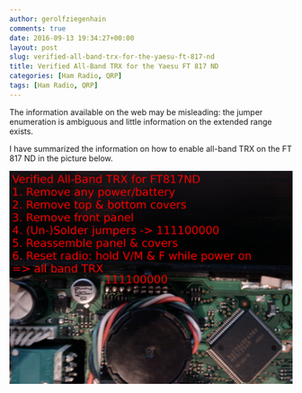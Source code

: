 ```yaml
---
author: gerolfziegenhain
comments: true
date: 2016-09-13 19:34:27+00:00
layout: post
slug: verified-all-band-trx-for-the-yaesu-ft-817-nd
title: Verified All-Band TRX for the Yaesu FT 817 ND
categories: [Ham Radio, QRP]
tags: [Ham Radio, QRP]
---
```


The information available on the web may be misleading: the jumper enumeration is ambiguous and little information on the extended range exists.

I have summarized the information on how to enable all-band TRX on the FT 817 ND in the picture below.

![Bild](/images/posts/2016-09-13-verified-all-band-trx-for-the-yaesu-ft-817-nd/bild.png)

